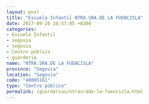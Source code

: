```yaml
---
layout: post
title: "Escuela Infantil NTRA.SRA.DE LA FUENCISLA"
date: 2017-09-20 20:57:05 +0200
categories:
- Escuela Infantil
- segovia
- segovia
- Centro público
- guarderia
name: "NTRA.SRA.DE LA FUENCISLA"
province: "Segovia"
location: "Segovia"
code: "40005161"
type: "Centro público"
permalink: /guarderias/ntrasrade-la-fuencisla.html
---
```

